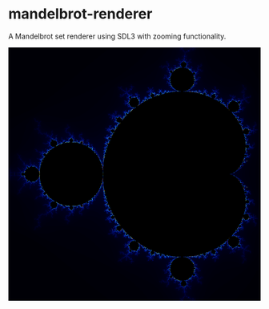 # mandelbrot-renderer

A Mandelbrot set renderer using SDL3 with zooming functionality.

![Mandelbrot Set](mandelbrot.png)